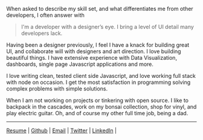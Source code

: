 



When asked to describe my skill set, and what differentiates me from other developers, I often answer with

> I'm a developer with a designer’s eye. I bring a level of UI detail many developers lack.

Having been a designer previously, I feel I have a knack for building great UI, and collaborate will with designers and art direction.
I love building beautiful things. I have extensive experience with Data Visualization, dashboards, single page Javascript applications and more.

I love writing clean, tested client side Javascript, and love working full stack with node on occasion. I get the most satisfaction in programming solving complex problems with simple solutions.

When I am not working on projects or tinkering with open source. I like to backpack in the cascades, work on my bonsai collection, shop for vinyl, and play electric guitar. Oh, and of course my other full time job, being a dad.

---

[Resume](/morrow_resume.pdf) |
[Github](https://github.com/dperrymorrow) |
[Email](mailto:dperrymorrow@gmail.com) |
[Twitter](https://twitter.com/dperrymorrow) |
[LinkedIn](https://www.linkedin.com/in/davidmorrow) |
<!-- [Coderwall](http://coderwall.com/dperrymorrow) -->
